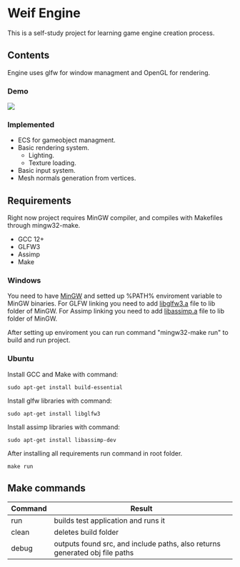 # Weif Engine

This is a self-study project for learning game engine creation process.


## Contents
Engine uses glfw for window managment and OpenGL for rendering.

### Demo
![](https://github.com/WoINBoBrA/Weif-Engine/blob/main/gifs/demo.gif)

### Implemented
- ECS for gameobject managment. 
- Basic rendering system. 
    - Lighting.
    - Texture loading.
- Basic input system.
- Mesh normals generation from vertices.

## Requirements
Right now project requires MinGW compiler, and compiles with Makefiles through mingw32-make. 

- GCC 12+
- GLFW3
- Assimp
- Make

### Windows
You need to have [MinGW](https://winlibs.com/) and setted up %PATH% enviroment variable to MinGW binaries. 
For GLFW linking you need to add [libglfw3.a](https://www.glfw.org/download.html) file to lib folder of MinGW.
For Assimp linking you need to add [libassimp.a](https://github.com/assimp/assimp) file to lib folder of MinGW.

After setting up enviroment you can run command "mingw32-make run" to build and run project.

### Ubuntu 
Install GCC and Make with command:
```
sudo apt-get install build-essential
```
Install glfw libraries with command:
```
sudo apt-get install libglfw3
```
Install assimp libraries with command:
```
sudo apt-get install libassimp-dev
```

After installing all requirements run command in root folder.
```
make run
```

## Make commands
| Command | Result |
| ------- | ------ |
| run | builds test application and runs it |
| clean | deletes build folder |
| debug | outputs found src, and include paths, also returns generated obj file paths |

